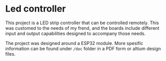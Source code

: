 # Led controller
This project is a LED strip controller that can be controlled remotely. This was customed to the needs of my frend, and the boards include different input and output capabilities designed to accompany those needs.

The project was designed around a ESP32 module. More spesific information can be found under `/doc` folder in a PDF form or altium design files.